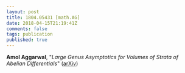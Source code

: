 ```yaml
---
layout: post
title: 1804.05431 [math.AG]
date: 2018-04-15T21:19:41Z
comments: false
tags: publication
published: true
---
```


<b>Amol Aggarwal</b>, "<i>Large Genus Asymptotics for Volumes of Strata of Abelian Differentials</i>" ([arXiv](http://arxiv.org/abs/1804.05431v2))
